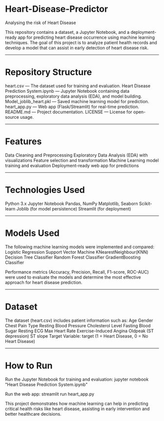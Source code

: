 # Heart-Disease-Predictor
Analysing the risk of Heart Disease

This repository contains a dataset, a Jupyter Notebook, and a deployment-ready app for predicting heart disease occurrence using machine learning techniques.
The goal of this project is to analyze patient health records and develop a model that can assist in early detection of heart disease risk.

---
# Repository Structure
heart.csv — The dataset used for training and evaluation.
Heart Disease Prediction System.ipynb — Jupyter Notebook containing data preprocessing, exploratory data analysis (EDA), and model building.
Model_joblib_heart.pkl — Saved machine learning model for prediction.
heart_app.py — Web app (Flask/Streamlit) for real-time prediction.
README.md — Project documentation.
LICENSE — License for open-source usage.

---
# Features
Data Cleaning and Preprocessing
Exploratory Data Analysis (EDA) with visualizations
Feature selection and transformation
Machine Learning model training and evaluation
Deployment-ready web app for predictions

---
# Technologies Used
Python 3.x
Jupyter Notebook
Pandas, NumPy
Matplotlib, Seaborn
Scikit-learn
Joblib (for model persistence)
Streamlit (for deployment)

---
# Models Used
The following machine learning models were implemented and compared:
Logistic Regression
Support Vector Machine
KNearestNeighbour(KNN)
Decision Tree Classifier
Random Forest Classifier
GradientBoosting Classifier

Performance metrics (Accuracy, Precision, Recall, F1-score, ROC-AUC) were used to evaluate the models and determine the most effective approach for heart disease prediction.

---
# Dataset

The dataset (heart.csv) includes patient information such as:
Age
Gender
Chest Pain Type
Resting Blood Pressure
Cholesterol Level
Fasting Blood Sugar
Resting ECG
Max Heart Rate
Exercise-Induced Angina
Oldpeak (ST depression)
ST slope
Target Variable: target (1 = Heart Disease, 0 = No Heart Disease)

---
# How to Run
Run the Jupyter Notebook for training and evaluation:
jupyter notebook "Heart Disease Prediction System.ipynb"

Run the web app:
streamlit run heart_app.py

This project demonstrates how machine learning can help in predicting critical health risks like heart disease, assisting in early intervention and better healthcare decisions.
